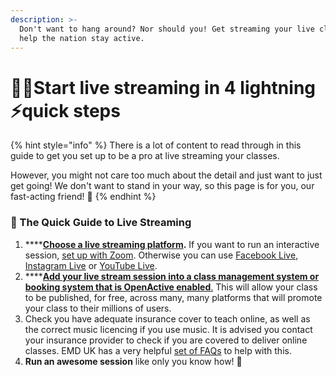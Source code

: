 ```yaml
---
description: >-
  Don't want to hang around? Nor should you! Get streaming your live classes and
  help the nation stay active.
---
```


# 🏃‍♂️Start live streaming in 4 lightning ⚡️quick steps

{% hint style="info" %}
There is a lot of content to read through in this guide to get you set up to be a pro at live streaming your classes.

However, you might not care too much about the detail and just want to just get going! We don't want to stand in your way, so this page is for you, our fast-acting friend! 🤗
{% endhint %}

###  🏇 The Quick Guide to Live Streaming

1. \*\*\*\*[**Choose a live streaming platform**](../how-to-set-up-for-live-streaming/your-tech-set-up/choosing-a-live-streaming-solution/)**.** If you want to run an interactive session, [set up with Zoom](../how-to-set-up-for-live-streaming/your-tech-set-up/choosing-a-live-streaming-solution/using-zoom.md). Otherwise you can use [Facebook Live](../how-to-set-up-for-live-streaming/your-tech-set-up/choosing-a-live-streaming-solution/using-facebook-live.md), [Instagram Live](../how-to-set-up-for-live-streaming/your-tech-set-up/choosing-a-live-streaming-solution/using-instagram-live.md) or [YouTube Live](../how-to-set-up-for-live-streaming/your-tech-set-up/choosing-a-live-streaming-solution/using-youtube-live.md). 
2. \*\*\*\*[**Add your live stream session into a class management system or booking system that is OpenActive enabled**.](../how-to-set-up-for-live-streaming/getting-your-class-out-there/increasing-the-visibility-of-your-live-streamed-classes.md) This will allow your class to be published, for free, across many, many platforms that will promote your class to their millions of users. 
3. Check you have adequate insurance cover to teach online, as well as the correct music licencing if you use music. It is advised you contact your insurance provider to check if you are covered to deliver online classes. EMD UK has a very helpful [set of FAQs](https://emduk.org/wp-content/uploads/2020/04/Coronavirus-FAQs-for-instructors-03042020.pdf) to help with this. 
4. **Run an awesome session** like only you know how! **💪**

